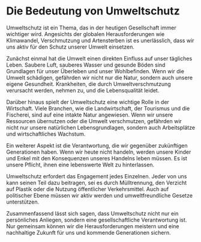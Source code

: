 # Die Bedeutung von Umweltschutz

Umweltschutz ist ein Thema, das in der heutigen Gesellschaft immer wichtiger wird. Angesichts der globalen Herausforderungen wie Klimawandel, Verschmutzung und Artensterben ist es unerlässlich, dass wir uns aktiv für den Schutz unserer Umwelt einsetzen.

Zunächst einmal hat die Umwelt einen direkten Einfluss auf unser tägliches Leben. Saubere Luft, sauberes Wasser und gesunde Böden sind Grundlagen für unser Überleben und unser Wohlbefinden. Wenn wir die Umwelt schädigen, gefährden wir nicht nur die Natur, sondern auch unsere eigene Gesundheit. Krankheiten, die durch Umweltverschmutzung verursacht werden, nehmen zu, und die Lebensqualität leidet.

Darüber hinaus spielt der Umweltschutz eine wichtige Rolle in der Wirtschaft. Viele Branchen, wie die Landwirtschaft, der Tourismus und die Fischerei, sind auf eine intakte Natur angewiesen. Wenn wir unsere Ressourcen übernutzen oder die Umwelt verschmutzen, gefährden wir nicht nur unsere natürlichen Lebensgrundlagen, sondern auch Arbeitsplätze und wirtschaftliches Wachstum.

Ein weiterer Aspekt ist die Verantwortung, die wir gegenüber zukünftigen Generationen haben. Wenn wir heute nicht handeln, werden unsere Kinder und Enkel mit den Konsequenzen unseres Handelns leben müssen. Es ist unsere Pflicht, ihnen eine lebenswerte Welt zu hinterlassen.

Umweltschutz erfordert das Engagement jedes Einzelnen. Jeder von uns kann seinen Teil dazu beitragen, sei es durch Mülltrennung, den Verzicht auf Plastik oder die Nutzung öffentlicher Verkehrsmittel. Auch auf politischer Ebene müssen wir aktiv werden und umweltfreundliche Gesetze unterstützen.

Zusammenfassend lässt sich sagen, dass Umweltschutz nicht nur ein persönliches Anliegen, sondern eine gesellschaftliche Verantwortung ist. Nur gemeinsam können wir die Herausforderungen meistern und eine nachhaltige Zukunft für uns und kommende Generationen sichern.
